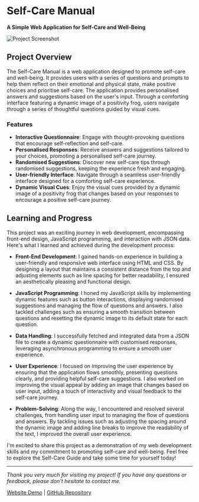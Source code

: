 # Self-Care Manual

**A Simple Web Application for Self-Care and Well-Being**

![Project Screenshot](/SelfcareManual/images/screenshot.png)

## Project Overview

The Self-Care Manual is a web application designed to promote self-care and well-being. It provides users with a series of questions and prompts to help them reflect on their emotional and physical state, make positive choices and prioritise self-care. The application provides personalised answers and suggestions based on the user's input. Through a comforting interface featuring a dynamic image of a positivity frog, users navigate through a series of thoughtful questions guided by visual cues.

### Features

- **Interactive Questionnaire**: Engage with thought-provoking questions that encourage self-reflection and self-care.
- **Personalised Responses**: Receive answers and suggestions tailored to your choices, promoting a personalised self-care journey.
- **Randomised Suggestions**: Discover new self-care tips through randomised suggestions, keeping the experience fresh and engaging.
- **User-friendly Interface**: Navigate through a seamless user-friendly interface designed for a comforting self-care experience.
- **Dynamic Visual Cues**: Enjoy the visual cues provided by a dynamic image of a positivity frog that changes based on your responses to encourage a positive self-care journey.

## Learning and Progress

This project was an exciting journey in web development, encompassing front-end design, JavaScript programming, and interaction with JSON data. Here's what I learned and achieved during the development process:

- **Front-End Development**: I gained hands-on experience in building a user-friendly and responsive web interface using HTML and CSS. By designing a layout that maintains a consistent distance from the top and adjusting elements such as line spacing for better readability, I ensured an aesthetically pleasing and functional design.

- **JavaScript Programming**: I honed my JavaScript skills by implementing dynamic features such as button interactions, displaying randomised suggestions and managing the flow of questions and answers. I also tackled challenges such as ensuring a smooth transition between questions and resetting the dynamic image to its default state for each question.

- **Data Handling**: I successfully fetched and integrated data from a JSON file to create a dynamic questionnaire with customised responses, leveraging asynchronous programming to ensure a smooth user experience.

- **User Experience**: I focused on improving the user experience by ensuring that the application flows smoothly, presenting questions clearly, and providing helpful self-care suggestions. I also worked on improving the visual appeal by adding an image that changes based on user input, adding a touch of interactivity and visual feedback to the self-care journey.

- **Problem-Solving**: Along the way, I encountered and resolved several challenges, from handling user input to managing the flow of questions and answers. By tackling issues such as adjusting the spacing around the dynamic image and adding line breaks to improve the readability of the text, I improved the overall user experience.

I'm excited to share this project as a demonstration of my web development skills and my commitment to promoting self-care and well-being. Feel free to explore the Self-Care Guide and take some time for yourself today!

---

*Thank you very much for visiting my project! If you have any questions or feedback, please don't hesitate to contact me.*

[Website Demo](https://selfcare-manual.vercel.app/) | [GitHub Repository](https://github.com/Hypatheia/SelfcareManual)
